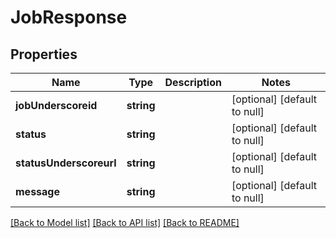# JobResponse

## Properties
Name | Type | Description | Notes
------------ | ------------- | ------------- | -------------
**jobUnderscoreid** | **string** |  | [optional] [default to null]
**status** | **string** |  | [optional] [default to null]
**statusUnderscoreurl** | **string** |  | [optional] [default to null]
**message** | **string** |  | [optional] [default to null]

[[Back to Model list]](../README.md#documentation-for-models) [[Back to API list]](../README.md#documentation-for-api-endpoints) [[Back to README]](../README.md)


